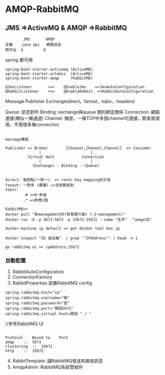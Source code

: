 # AMQP-RabbitMQ

## JMS =>ActiveMQ & AMQP =>RabbitMQ

```
		JMS		  AMQP 
定義	  java api   網路協定
跨平台	 X		   O

```
spring 都可用

```
spring-boot-starter-activemq (ActiveMQ)
spring-boot-starter-artemis  (ActiveMQ)
spring-boot-starter-amqp 	 (RabbitMQ)

@JmsListener       <=>    @EnableJms    =>JmsAutoConfiguration
@RabbitListener    <=>    @EnableRabbit  =>RabbitAutoConfiguration

```
Message  Publisher   Exchange(direct，fanout，topic，headers)

Queue: 訊息對列
Binding: exchange與queue 間的綁定關係
Connection: 網路連接(類似一條通道)
Channel: 頻道，一條TCP中多個channel可連接，節省資源用，不用很多條connection

```

message傳遞

Publisher => Broker		   [Channel,Channel,Channel]  => Consumer
			   |				      |
		  Virtual Host		      Connection  
			   |				      |
			(Exchange) - Binding - (Queue)


direct: 點對點(一對一)  => roter-key mapping到才有
fanout: 一對多 (廣播) =>全部都收到
topic:
		.# =>0~多個
		.* =>對應1個

```



```
RabbitMQ=> 
docker pull "有management的(有管理介面) (:3-management)" 
docker run -d -p 5672:5672 -p 15672:15672 --name "名字"  "imageID"

docker-machine ip default => get docker tool box ip

docker inspect "ID 或名稱"  | grep '"IPAddress"' | head -n 1

go rabbitmq ui => ipAddress:15672

```

### 自動配置

1. RabbitAutoConfiguration
2. ConnectionFactory
3. RabbitProperties 設置RabbitMQ config

```
spring.rabbitmq.host="ip"
spring.rabbitmq.username="帳"
spring.rabbitmq.password="密"
spring.rabbitmq.port="預設5672"
spring.rabbitmq.virtual-host=預設 " / "

```

//參考RabbitMQ UI

```

Protocol	Bound to	Port
amqp	::	5672
clustering	::	25672
http	::	15672

```

4. RabbitTemplate :讓RabbitMQ發送和接收訊息
5. AmqpAdmin :RabbitMQ系統管組件


